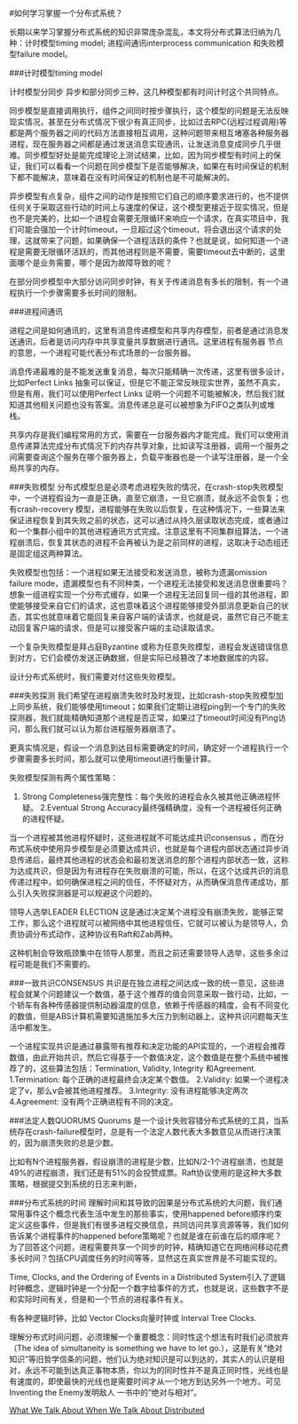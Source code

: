 #如何学习掌握一个分布式系统？

长期以来学习掌握分布式系统的知识非常庞杂混乱，本文将分布式算法归纳为几种：计时模型timing model; 进程间通讯interprocess communication 和失败模型failure model。

###计时模型timing model

计时模型分同步 异步和部分同步三种，这几种模型都有时间计时这个共同特点。

同步模型是直接调用执行，组件之间同时按步骤执行，这个模型的问题是无法反映现实情况，甚至在分布式情况下很少有真正同步，比如过去RPC(远程过程调用)等都是两个服务器之间的代码方法直接相互调用，这种问题带来相互堵塞各种服务器进程，现在服务器之间都是通过发送消息实现通讯，让发送消息变成同步几乎很难。同步模型好处是能完成理论上测试结果，比如，因为同步模型有时间上的保证，我们可以看看一个问题在同步模型下是否能够解决，如果在有时间保证的机制下都不能解决，意味着在没有时间保证的机制也是不可能解决的。

异步模型有点复杂，组件之间的动作是按照它们自己的顺序要求进行的，也不提供任何关于采取这些行动的时间上与速度的保证，这个模型更接近于现实情况，但是也不是完美的，比如一个进程会需要无限循环来响应一个请求，在真实项目中，我们可能会强加一个计时timeout，一旦超过这个timeout，将会退出这个请求的处理，这就带来了问题，如果确保一个进程活跃的条件？也就是说，如何知道一个进程是需要无限循环活跃的，而其他进程则是不需要，需要timeout去中断的，这里面哪个是业务需要，哪个是因为故障导致的呢？

在部分同步模型中大部分访问同步时钟，有关于传递消息有多长的限制，有一个进程执行一个步骤需要多长时间的限制。

###进程间通讯

进程之间是如何通讯的，这里有消息传递模型和共享内存模型，前者是通过消息发送通讯，后者是访问内存中共享变量共享数据进行通讯。这里进程有服务器 节点的意思，一个进程可能代表分布式场景的一台服务器。

消息传递最难的是不能发送重复消息，每次只能精确一次传递，这里有很多设计，比如Perfect Links 抽象可以保证，但是它不能正常反映现实世界，虽然不真实，但是有用，我们可以使用Perfect Links 证明一个问题不可能被解决，然后我们就知道其他相关问题也没有答案。消息传递总是可以被想象为FIFO之类队列或堆栈。

共享内存是我们编程常用的方式，需要在一台服务器内才能完成。我们可以使用消息传递算法完成分布式情况下的内存共享对象，比如读写注册器，调用一个服务之间需要查询这个服务在哪个服务器上，负载平衡器也是一个读写注册器，是一个全局共享的内存。

###失败模型
分布式模型总是必须考虑进程失败的情况，在crash-stop失败模型中，一个进程假设为一直是正确，直至它崩溃，一旦它崩溃，就永远不会恢复；也有crash-recovery 模型，进程能够在失败以后恢复，在这种情况下，一些算法来保证进程恢复到其失败之前的状态，这可以通过从持久层读取状态完成，或者通过和一个集群小组中的其他进程通讯方式完成。注意这里有不同集群组算法，一个进程崩溃后，恢复其状态的进程不会再被认为是之前同样的进程，这取决于动态组还是固定组这两种算法。

失败模型也包括：一个进程如果无法接受和发送消息，被称为遗漏omission failure mode，遗漏模型也有不同种类，一个进程无法接受和发送消息很重要吗？想象一组进程实现一个分布式缓存，如果一个进程无法回复同一组的其他进程，即使能够接受来自它们的请求，这也意味着这个进程能够接受外部消息更新自己的状态，其实也就意味着它能回复来自客户端的读请求，也就是说，虽然它自己不能主动回复客户端的请求，但是可以接受客户端的主动读取请求。

一个复杂失败模型是拜占庭Byzantine 或称为任意失败模型，进程会发送错误信息到对方，它们会模仿发送正确数据，但是实际已经篡改了本地数据库的内容。

设计分布式系统时，我们需要对付这些失败模型。

###失败探测
我们希望在进程崩溃失败时及时发现，比如crash-stop失败模型加上同步系统，我们能够使用timeout；如果我们定期让进程ping到一个专门的失败探测器，我们就能精确知道那个进程是否正常，如果过了timeout时间没有Ping访问，那么我们就可以认为那台进程服务器崩溃了。

更真实情况是，假设一个消息到达目标需要确定的时间，确定好一个进程执行一个步骤需要多长时间，那么就可以使用timeout进行衡量计算。

失败模型探测有两个属性策略：
1. Strong Completeness强完整性：每个失败的进程会永久被其他正确进程怀疑。
2.Eventual Strong Accuracy最终强精确度，没有一个进程被任何正确的进程怀疑。

当一个进程被其他进程怀疑时，这些进程就不可能达成共识consensus ，而在分布式系统中使用异步模型是必须要达成共识，也就是每个进程内部状态通过异步消息传递后，最终其他进程的状态会和最初发送消息的那个进程内部状态一致，这称为达成共识，但是因为有进程存在失败崩溃的可能，所以，在这个达成共识的消息传递过程中，如何确保进程之间的信任，不怀疑对方，从而确保消息传递成功，那么引入失败探测器是可以规避这个问题的。

领导人选举LEADER ELECTION
这是通过决定某个进程没有崩溃失败，能够正常工作，那么这个进程就可以被网络中其他进程信任，它就可以被认为是领导人，负责协调分布式动作，这种协议有Raft和Zab两种。

这种机制会导致瓶颈集中在领导人那里，而且之前还需要领导人选举，这些多余过程可能是我们不需要的。

###一致共识CONSENSUS
共识是在独立进程之间达成一致的统一意见，这些进程会就某个问题建议一个数值，基于这个推荐的值会同意采取一致行动，比如，一个轿车有各种传感器提供制动器温度的信息，依赖于传感器的精度，会有不同变化的数值，但是ABS计算机需要知道施加多大压力到制动器上，这种共识问题每天生活中都发生。

一个进程实现共识是通过暴露带有推荐和决定功能的API实现的，一个进程会推荐数值，由此开始共识，然后它得基于一个数值决定，这个数值是在整个系统中被推荐了的，这些算法包括：Termination, Validity, Integrity 和Agreement.
1.Termination: 每个正确的进程最终会决定某个数值。
2.Validity: 如果一个进程决定了v，那么v会被其他进程推荐。
3.Integrity: 没有进程能够决定两次
4.Agreement: 没有两个正确进程有不同的决定。

###法定人数QUORUMS
Quorums 是一个设计失败容错分布式系统的工具，当系统存在crash-failure模型时，总是有一个法定人数代表大多数意见从而进行决策的，因为崩溃失败的总是少数。

比如有N个进程服务器，假设崩溃的进程是少数，比如N/2-1个进程崩溃，也就是49%的进程崩溃，我们还是有51%的会投赞成票。Raft协议使用的是这种大多数策略，根据提交到系统的日志来判断，

###分布式系统的时间
理解时间和其导致的因果是分布式系统的大问题，我们通常用事件这个概念代表生活中发生的那些事实，使用happened before顺序约束定义这些事件，但是我们有很多进程交换信息，共同访问共享资源等等，我们如何告诉某个进程事件的happened before策略呢？也就是谁在前谁在后的顺序呢？为了回答这个问题，进程需要共享一个同步的时钟，精确知道它在网络间移动花费多长时间？包括CPU调度任务的时间等等，显然这在真实世界是不可能实现的。

Time, Clocks, and the Ordering of Events in a Distributed System引入了逻辑时钟概念，逻辑时钟是一个分配一个数字给事件的方式，也就是说，这些数字不是和实际时间有关，但是和一个节点的进程事件有关。

有各种逻辑时钟，比如 Vector Clocks向量时钟或 Interval Tree Clocks.

理解分布式时间问题，必须理解一个重要概念：同时性这个想法有时我们必须放弃（The idea of simultaneity is something we have to let go.），这是有关“绝对知识”等旧哲学信条的问题，他们认为绝对知识是可以到达的，其实人的认识是相对，永远不可能到达真正事物本质，你以为的同时性并不是真正同时性，光线也是有速度的，即使最快的光线也是需要时间才从一个地方到达另外一个地方。可见Inventing the Enemy发明敌人 一书中的“绝对与相对”。

[What We Talk About When We Talk About Distributed](http://videlalvaro.github.io/2015/12/learning-about-distributed-systems.html#a-quick-look-at-flp)